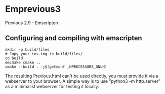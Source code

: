 # Emprevious3
Previous 2.9 - Emscripten

## Configuring and compiling with emscripten

	mkdir -p build/files
	# Copy your tos.img to build/files/
	cd build
	emcmake cmake ..
	cmake --build . -j$(getconf _NPROCESSORS_ONLN)

The resulting Previous.html can't be used directly, you must provide it via a webserver to your browser.
A simple way is to use "python3 -m http.server" as a minimalist webserver for testing it locally.

